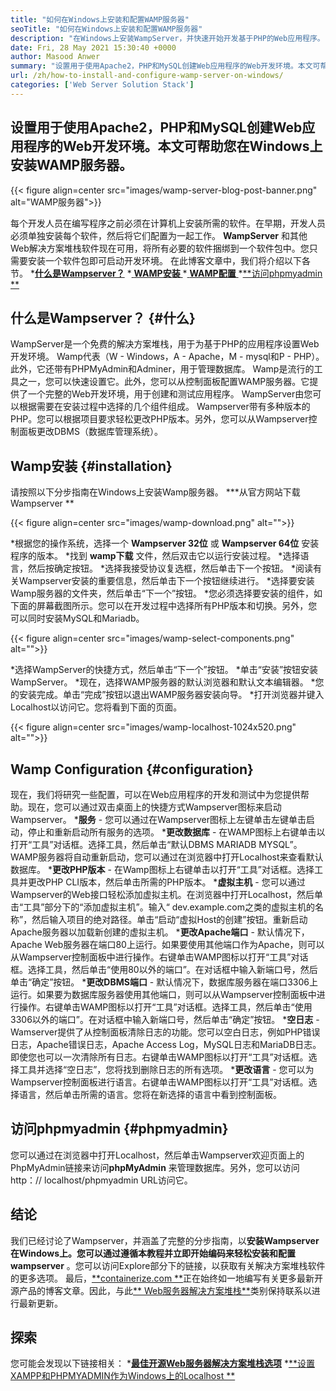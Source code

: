 ```yaml
---
title: "如何在Windows上安装和配置WAMP服务器" 
seoTitle: "如何在Windows上安装和配置WAMP服务器" 
description: "在Windows上安装WampServer，并快速开始开发基于PHP的Web应用程序。 WAMP服务器可用于Windows 32和64位。" 
date: Fri, 28 May 2021 15:30:40 +0000
author: Masood Anwer
summary: "设置用于使用Apache2，PHP和MySQL创建Web应用程序的Web开发环境。本文可帮助您在Windows上安装WAMP服务器。" 
url: /zh/how-to-install-and-configure-wamp-server-on-windows/
categories: ['Web Server Solution Stack']
---
```


## 设置用于使用Apache2，PHP和MySQL创建Web应用程序的Web开发环境。本文可帮助您在Windows上安装WAMP服务器。

{{< figure align=center src="images/wamp-server-blog-post-banner.png" alt="WAMP服务器">}}

每个开发人员在编写程序之前必须在计算机上安装所需的软件。在早期，开发人员必须单独安装每个软件，然后将它们配置为一起工作。 **WampServer** 和其他Web解决方案堆栈软件现在可用，将所有必要的软件捆绑到一个软件包中。您只需要安装一个软件包即可启动开发环境。
在此博客文章中，我们将介绍以下各节。
  *[**什么是Wampserver？**][1]
  *[ **WAMP安装** ][2]
  *[ **WAMP配置** ][3]
  *[**访问phpmyadmin **][4]

## 什么是Wampserver？   {#什么}
WampServer是一个免费的解决方案堆栈，用于为基于PHP的应用程序设置Web开发环境。 Wamp代表（W  -  Windows，A  -  Apache，M  -  mysql和P  -  PHP）。此外，它还带有PHPMyAdmin和Adminer，用于管理数据库。 Wamp是流行的工具之一，您可以快速设置它。此外，您可以从控制面板配置WAMP服务器。它提供了一个完整的Web开发环境，用于创建和测试应用程序。 WampServer由您可以根据需要在安装过程中选择的几个组件组成。 Wampserver带有多种版本的PHP。您可以根据项目要求轻松更改PHP版本。另外，您可以从Wampserver控制面板更改DBMS（数据库管理系统）。

## Wamp安装 {#installation}
请按照以下分步指南在Windows上安装Wamp服务器。
  ***从官方网站下载Wampserver **

{{< figure align=center src="images/wamp-download.png" alt="">}}

  *根据您的操作系统，选择一个 **Wampserver 32位** 或 **Wampserver 64位** 安装程序的版本。
  *找到 **wamp下载** 文件，然后双击它以运行安装过程。
  *选择语言，然后按确定按钮。
  *选择我接受协议复选框，然后单击下一个按钮。
  *阅读有关Wampserver安装的重要信息，然后单击下一个按钮继续进行。
  *选择要安装Wamp服务器的文件夹，然后单击“下一个”按钮。
  *您必须选择要安装的组件，如下面的屏幕截图所示。您可以在开发过程中选择所有PHP版本和切换。另外，您可以同时安装MySQL和Mariadb。

{{< figure align=center src="images/wamp-select-components.png" alt="">}}

  *选择WampServer的快捷方式，然后单击“下一个”按钮。
  *单击“安装”按钮安装WampServer。
  *现在，选择WAMP服务器的默认浏览器和默认文本编辑器。
  *您的安装完成。单击“完成”按钮以退出WAMP服务器安装向导。
  *打开浏览器并键入Localhost以访问它。您将看到下面的页面。

{{< figure align=center src="images/wamp-localhost-1024x520.png" alt="">}}


## Wamp Configuration   {#configuration}
现在，我们将研究一些配置，可以在Web应用程序的开发和测试中为您提供帮助。现在，您可以通过双击桌面上的快捷方式Wampserver图标来启动Wampserver。
  ***服务**  - 您可以通过在Wampserver图标上左键单击左键单击启动，停止和重新启动所有服务的选项。
  ***更改数据库**  - 在WAMP图标上右键单击以打开“工具”对话框。选择工具，然后单击“默认DBMS MARIADB MYSQL”。 WAMP服务器将自动重新启动，您可以通过在浏览器中打开Localhost来查看默认数据库。
  ***更改PHP版本**  - 在Wamp图标上右键单击以打开“工具”对话框。选择工具并更改PHP CLI版本，然后单击所需的PHP版本。
  ***虚拟主机**  - 您可以通过Wampserver的Web接口轻松添加虚拟主机。在浏览器中打开Localhost，然后单击“工具”部分下的“添加虚拟主机”。输入“ dev.example.com之类的虚拟主机的名称”，然后输入项目的绝对路径。单击“启动“虚拟Host的创建”按钮。重新启动Apache服务器以加载新创建的虚拟主机。
  ***更改Apache端口**  - 默认情况下，Apache Web服务器在端口80上运行。如果要使用其他端口作为Apache，则可以从Wampserver控制面板中进行操作。右键单击WAMP图标以打开“工具”对话框。选择工具，然后单击“使用80以外的端口”。在对话框中输入新端口号，然后单击“确定”按钮。
  ***更改DBMS端口**  - 默认情况下，数据库服务器在端口3306上运行。如果要为数据库服务器使用其他端口，则可以从Wampserver控制面板中进行操作。右键单击WAMP图标以打开“工具”对话框。选择工具，然后单击“使用3306以外的端口”。在对话框中输入新端口号，然后单击“确定”按钮。
  ***空日志**  -  Wamserver提供了从控制面板清除日志的功能。您可以空白日志，例如PHP错误日志，Apache错误日志，Apache Access Log，MySQL日志和MariaDB日志。即使您也可以一次清除所有日志。右键单击WAMP图标以打开“工具”对话框。选择工具并选择“空日志”，您将找到删除日志的所有选项。
  ***更改语言**  - 您可以为Wampserver控制面板进行语言。右键单击WAMP图标以打开“工具”对话框。选择语言，然后单击所需的语言。您将在新选择的语言中看到控制面板。

## 访问phpmyadmin   {#phpmyadmin}
您可以通过在浏览器中打开Localhost，然后单击Wampserver欢迎页面上的PhpMyAdmin链接来访问**phpMyAdmin** 来管理数据库。另外，您可以访问http：// localhost/phpmyadmin URL访问它。

## 结论
我们已经讨论了Wampserver，并涵盖了完整的分步指南，以**安装Wampserver **在Windows上。您可以通过遵循本教程并立即开始编码来轻松安装和配置**wampserver** 。您可以访问Explore部分下的链接，以获取有关解决方案堆栈软件的更多选项。
最后，[**containerize.com **][5]正在始终如一地编写有关更多最新开源产品的博客文章。因此，与此[**  Web服务器解决方案堆栈**][6]类别保持联系以进行最新更新。

## 探索
您可能会发现以下链接相关：
  *[**最佳开源Web服务器解决方案堆栈选项**][7]
  *[**设置XAMPP和PHPMYADMIN作为Windows上的Localhost **][8]

  
[1]: #What
[2]: #Installation
[3]: #Configuration
[4]: #phpMyAdmin
[5]: https://containerize.com
[6]: https://blog.containerize.com/category/web-server-solution-stack/
[7]: https://products.containerize.com/solution-stack/
[8]: https://blog.containerize.com/database-management-software/how-to-setup-xampp-and-phpmyadmin-as-localhost-on-windows/
